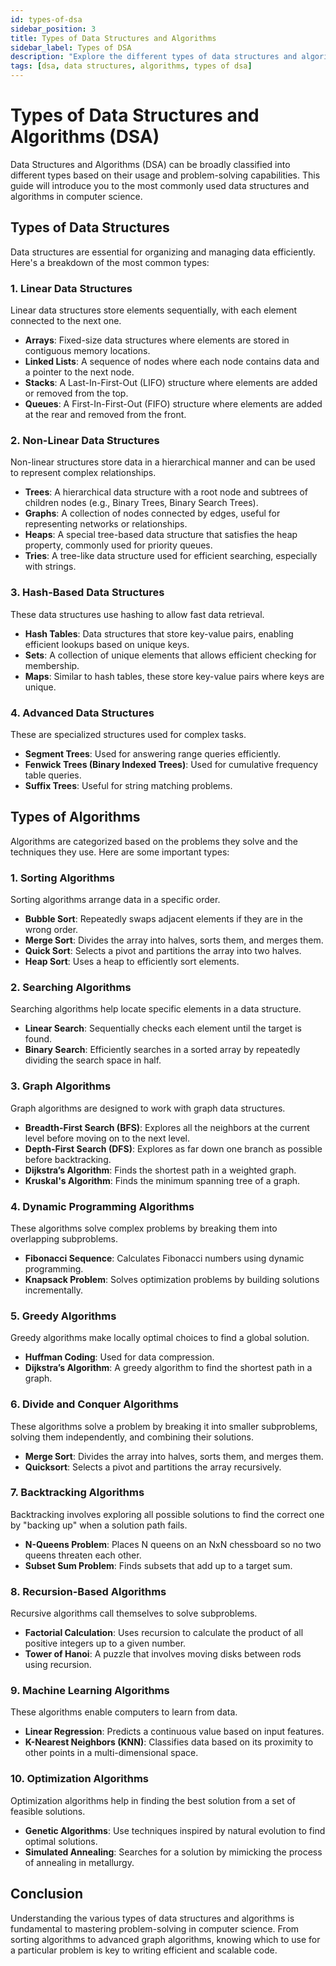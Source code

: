 ```yaml
---
id: types-of-dsa
sidebar_position: 3
title: Types of Data Structures and Algorithms
sidebar_label: Types of DSA
description: "Explore the different types of data structures and algorithms that form the foundation of problem-solving in computer science."
tags: [dsa, data structures, algorithms, types of dsa]
---
```


# Types of Data Structures and Algorithms (DSA)

Data Structures and Algorithms (DSA) can be broadly classified into different types based on their usage and problem-solving capabilities. This guide will introduce you to the most commonly used data structures and algorithms in computer science.

<AdsComponent />

## Types of Data Structures

Data structures are essential for organizing and managing data efficiently. Here's a breakdown of the most common types:

### 1. **Linear Data Structures**

Linear data structures store elements sequentially, with each element connected to the next one.

- **Arrays**: Fixed-size data structures where elements are stored in contiguous memory locations.
- **Linked Lists**: A sequence of nodes where each node contains data and a pointer to the next node.
- **Stacks**: A Last-In-First-Out (LIFO) structure where elements are added or removed from the top.
- **Queues**: A First-In-First-Out (FIFO) structure where elements are added at the rear and removed from the front.

### 2. **Non-Linear Data Structures**

Non-linear structures store data in a hierarchical manner and can be used to represent complex relationships.

- **Trees**: A hierarchical data structure with a root node and subtrees of children nodes (e.g., Binary Trees, Binary Search Trees).
- **Graphs**: A collection of nodes connected by edges, useful for representing networks or relationships.
- **Heaps**: A special tree-based data structure that satisfies the heap property, commonly used for priority queues.
- **Tries**: A tree-like data structure used for efficient searching, especially with strings.

### 3. **Hash-Based Data Structures**

These data structures use hashing to allow fast data retrieval.

- **Hash Tables**: Data structures that store key-value pairs, enabling efficient lookups based on unique keys.
- **Sets**: A collection of unique elements that allows efficient checking for membership.
- **Maps**: Similar to hash tables, these store key-value pairs where keys are unique.

### 4. **Advanced Data Structures**

These are specialized structures used for complex tasks.

- **Segment Trees**: Used for answering range queries efficiently.
- **Fenwick Trees (Binary Indexed Trees)**: Used for cumulative frequency table queries.
- **Suffix Trees**: Useful for string matching problems.

<AdsComponent />

## Types of Algorithms

Algorithms are categorized based on the problems they solve and the techniques they use. Here are some important types:

### 1. **Sorting Algorithms**

Sorting algorithms arrange data in a specific order.

- **Bubble Sort**: Repeatedly swaps adjacent elements if they are in the wrong order.
- **Merge Sort**: Divides the array into halves, sorts them, and merges them.
- **Quick Sort**: Selects a pivot and partitions the array into two halves.
- **Heap Sort**: Uses a heap to efficiently sort elements.

### 2. **Searching Algorithms**

Searching algorithms help locate specific elements in a data structure.

- **Linear Search**: Sequentially checks each element until the target is found.
- **Binary Search**: Efficiently searches in a sorted array by repeatedly dividing the search space in half.

### 3. **Graph Algorithms**

Graph algorithms are designed to work with graph data structures.

- **Breadth-First Search (BFS)**: Explores all the neighbors at the current level before moving on to the next level.
- **Depth-First Search (DFS)**: Explores as far down one branch as possible before backtracking.
- **Dijkstra’s Algorithm**: Finds the shortest path in a weighted graph.
- **Kruskal's Algorithm**: Finds the minimum spanning tree of a graph.

### 4. **Dynamic Programming Algorithms**

These algorithms solve complex problems by breaking them into overlapping subproblems.

- **Fibonacci Sequence**: Calculates Fibonacci numbers using dynamic programming.
- **Knapsack Problem**: Solves optimization problems by building solutions incrementally.

### 5. **Greedy Algorithms**

Greedy algorithms make locally optimal choices to find a global solution.

- **Huffman Coding**: Used for data compression.
- **Dijkstra’s Algorithm**: A greedy algorithm to find the shortest path in a graph.

### 6. **Divide and Conquer Algorithms**

These algorithms solve a problem by breaking it into smaller subproblems, solving them independently, and combining their solutions.

- **Merge Sort**: Divides the array into halves, sorts them, and merges them.
- **Quicksort**: Selects a pivot and partitions the array recursively.

### 7. **Backtracking Algorithms**

Backtracking involves exploring all possible solutions to find the correct one by "backing up" when a solution path fails.

- **N-Queens Problem**: Places N queens on an NxN chessboard so no two queens threaten each other.
- **Subset Sum Problem**: Finds subsets that add up to a target sum.

### 8. **Recursion-Based Algorithms**

Recursive algorithms call themselves to solve subproblems.

- **Factorial Calculation**: Uses recursion to calculate the product of all positive integers up to a given number.
- **Tower of Hanoi**: A puzzle that involves moving disks between rods using recursion.

### 9. **Machine Learning Algorithms**

These algorithms enable computers to learn from data.

- **Linear Regression**: Predicts a continuous value based on input features.
- **K-Nearest Neighbors (KNN)**: Classifies data based on its proximity to other points in a multi-dimensional space.

### 10. **Optimization Algorithms**

Optimization algorithms help in finding the best solution from a set of feasible solutions.

- **Genetic Algorithms**: Use techniques inspired by natural evolution to find optimal solutions.
- **Simulated Annealing**: Searches for a solution by mimicking the process of annealing in metallurgy.

<AdsComponent />

## Conclusion

Understanding the various types of data structures and algorithms is fundamental to mastering problem-solving in computer science. From sorting algorithms to advanced graph algorithms, knowing which to use for a particular problem is key to writing efficient and scalable code.

<AdsComponent />
